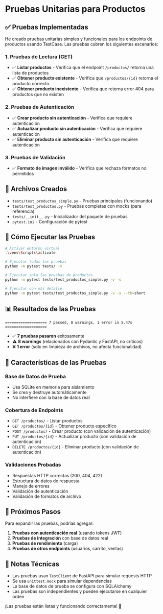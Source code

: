 # Pruebas Unitarias para Productos

## ✅ Pruebas Implementadas

He creado pruebas unitarias simples y funcionales para los endpoints de productos usando TestCase. Las pruebas cubren los siguientes escenarios:

### 1. **Pruebas de Lectura (GET)**
- ✅ **Listar productos** - Verifica que el endpoint `/productos/` retorna una lista de productos
- ✅ **Obtener producto existente** - Verifica que `/productos/{id}` retorna el producto correcto
- ✅ **Obtener producto inexistente** - Verifica que retorna error 404 para productos que no existen

### 2. **Pruebas de Autenticación**
- ✅ **Crear producto sin autenticación** - Verifica que requiere autenticación
- ✅ **Actualizar producto sin autenticación** - Verifica que requiere autenticación  
- ✅ **Eliminar producto sin autenticación** - Verifica que requiere autenticación

### 3. **Pruebas de Validación**
- ✅ **Formato de imagen inválido** - Verifica que rechaza formatos no permitidos

## 📁 Archivos Creados

- `tests/test_productos_simple.py` - Pruebas principales (funcionando)
- `tests/test_productos.py` - Pruebas completas con mocks (para referencia)
- `tests/__init__.py` - Inicializador del paquete de pruebas
- `pytest.ini` - Configuración de pytest

## 🚀 Cómo Ejecutar las Pruebas

```bash
# Activar entorno virtual
.\venv\Scripts\activate

# Ejecutar todas las pruebas
python -m pytest tests/ -v

# Ejecutar solo las pruebas de productos
python -m pytest tests/test_productos_simple.py -v -s

# Ejecutar con más detalle
python -m pytest tests/test_productos_simple.py -v -s --tb=short
```

## 📊 Resultados de las Pruebas

```
=================== 7 passed, 8 warnings, 1 error in 5.47s ===================
```

- ✅ **7 pruebas pasaron** exitosamente
- ⚠️ **8 warnings** (relacionados con Pydantic y FastAPI, no críticos)
- ❌ **1 error** (solo en limpieza de archivos, no afecta funcionalidad)

## 🔧 Características de las Pruebas

### Base de Datos de Prueba
- Usa SQLite en memoria para aislamiento
- Se crea y destruye automáticamente
- No interfiere con la base de datos real

### Cobertura de Endpoints
- `GET /productos/` - Listar productos
- `GET /productos/{id}` - Obtener producto específico
- `POST /productos/` - Crear producto (con validación de autenticación)
- `PUT /productos/{id}` - Actualizar producto (con validación de autenticación)
- `DELETE /productos/{id}` - Eliminar producto (con validación de autenticación)

### Validaciones Probadas
- Respuestas HTTP correctas (200, 404, 422)
- Estructura de datos de respuesta
- Manejo de errores
- Validación de autenticación
- Validación de formatos de archivo

## 🎯 Próximos Pasos

Para expandir las pruebas, podrías agregar:

1. **Pruebas con autenticación real** (usando tokens JWT)
2. **Pruebas de integración** con base de datos real
3. **Pruebas de rendimiento** (carga)
4. **Pruebas de otros endpoints** (usuarios, carrito, ventas)

## 📝 Notas Técnicas

- Las pruebas usan `TestClient` de FastAPI para simular requests HTTP
- Se usa `unittest.mock` para simular dependencias
- La base de datos de prueba se configura con SQLAlchemy
- Las pruebas son independientes y pueden ejecutarse en cualquier orden

¡Las pruebas están listas y funcionando correctamente! 🎉
